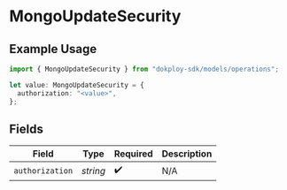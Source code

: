 # MongoUpdateSecurity

## Example Usage

```typescript
import { MongoUpdateSecurity } from "dokploy-sdk/models/operations";

let value: MongoUpdateSecurity = {
  authorization: "<value>",
};
```

## Fields

| Field              | Type               | Required           | Description        |
| ------------------ | ------------------ | ------------------ | ------------------ |
| `authorization`    | *string*           | :heavy_check_mark: | N/A                |